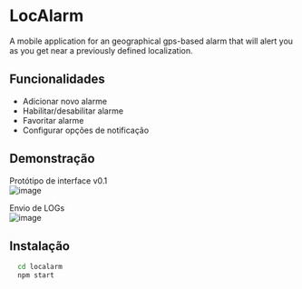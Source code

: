 
# LocAlarm

A mobile application for an geographical gps-based alarm that will alert you as you get near a previously defined localization.


## Funcionalidades

- Adicionar novo alarme
- Habilitar/desabilitar alarme
- Favoritar alarme
- Configurar opções de notificação


## Demonstração

Protótipo de interface v0.1
<br>
![image](https://user-images.githubusercontent.com/49589136/220385019-27a92963-b126-45f1-a831-bef7a682b975.png)

Envio de LOGs
<br>
![image](https://user-images.githubusercontent.com/49589136/220385135-cc91cf84-3f63-4d01-b693-9ec347498488.png)
## Instalação

```bash
  cd localarm
  npm start
```
